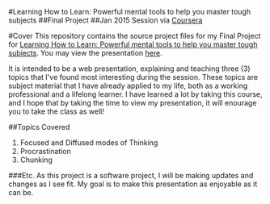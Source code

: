 #Learning How to Learn: Powerful mental tools to help you master tough subjects
##Final Project
##Jan 2015 Session via [Coursera](http://www.coursera.org)

#Cover
This repository contains the source project files for my Final Project for [Learning How to Learn: Powerful mental tools to help you master tough subjects](https://www.coursera.org/course/learning). You may view the presentation [here](http://www.jcano.me/learning-how-to-learn).

It is intended to be a web presentation, explaining and teaching three (3) topics that I've found most interesting during the session. These topics are subject material that I have already applied to my life, both as a working professional and a lifelong learner. I have learned a lot by taking this course, and I hope that by taking the time to view my presentation, it will enourage you to take the class as well!

##Topics Covered
1. Focused and Diffused modes of Thinking
2. Procrastination
3. Chunking

###Etc.
As this project is a software project, I will be making updates and changes as I see fit. My goal is to make this presentation as enjoyable as it can be.